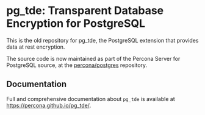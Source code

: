 
# pg\_tde: Transparent Database Encryption for PostgreSQL

This is the old repository for pg\_tde, the PostgreSQL extension that provides data at rest encryption.

The source code is now maintained as part of the Percona Server for PostgreSQL source, at the
[percona/postgres](https://github.com/percona/postgres) repository.

## Documentation

Full and comprehensive documentation about `pg_tde` is available at https://percona.github.io/pg_tde/.
